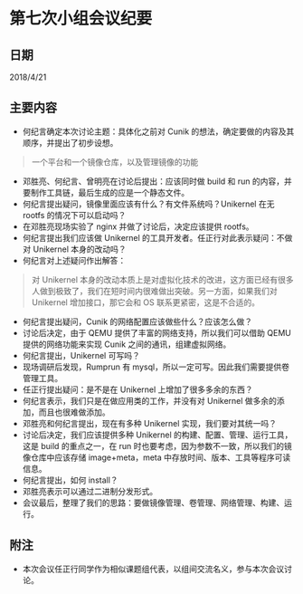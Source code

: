 # 第七次小组会议纪要

## 日期

2018/4/21

## 主要内容

- 何纪言确定本次讨论主题：具体化之前对 Cunik 的想法，确定要做的内容及其顺序，并提出了初步设想。

> 一个平台和一个镜像仓库，以及管理镜像的功能

- 邓胜亮、何纪言、曾明亮在讨论后提出：应该同时做 build 和 run 的内容，并要制作工具链，最后生成的应是一个静态文件。
- 何纪言提出疑问，镜像里面应该有什么？有文件系统吗？Unikernel 在无 rootfs 的情况下可以启动吗？
- 在邓胜亮现场实验了 nginx 并做了讨论后，决定应该提供 rootfs。
- 何纪言提出我们应该做 Unikernel 的工具开发者。任正行对此表示疑问：不做对 Unikernel 本身的改动吗？
- 何纪言对上述疑问作出解答：

> 对 Unikernel 本身的改动本质上是对虚拟化技术的改进，这方面已经有很多人做到极致了，我们在短时间内很难做出突破。另一方面，如果我们对 Unikernel 增加接口，那它会和 OS 联系更紧密，这是不合适的。

- 何纪言提出疑问，Cunik 的网络配置应该做些什么？应该怎么做？
- 讨论后决定，由于 QEMU 提供了丰富的网络支持，所以我们可以借助 QEMU 提供的网络功能来实现 Cunik 之间的通讯，组建虚拟网络。
- 何纪言提出，Unikernel 可写吗？
- 现场调研后发现，Rumprun 有 mysql，所以一定可写。因此我们需要提供卷管理工具。
- 任正行提出疑问：是不是在 Unikernel 上增加了很多多余的东西？
- 何纪言表示，我们只是在做应用类的工作，并没有对 Unikernel 做多余的添加，而且也很难做添加。
- 邓胜亮和何纪言提出，现在有多种 Unikernel 实现，我们要对其统一吗？
- 讨论后决定，我们应该提供多种 Unikernel 的构建、配置、管理、运行工具，这是 build 的重点之一，在 run 时也要考虑，因为参数不一致，所以我们的镜像仓库中应该存储 image+meta，meta 中存放时间、版本、工具等程序可读信息。
- 何纪言提出，如何 install？
- 邓胜亮表示可以通过二进制分发形式。
- 会议最后，整理了我们的思路：要做镜像管理、卷管理、网络管理、构建、运行。

## 附注

- 本次会议任正行同学作为相似课题组代表，以组间交流名义，参与本次会议讨论。

